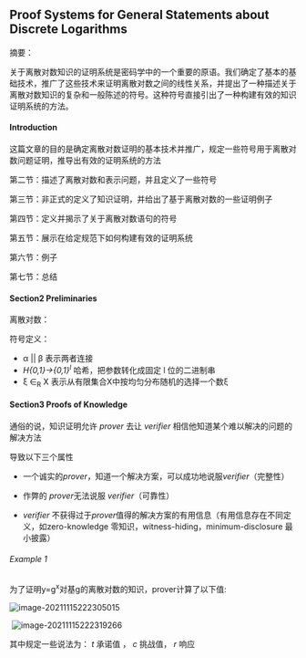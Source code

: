 ## Proof Systems for General Statements about Discrete Logarithms

摘要：

关于离散对数知识的证明系统是密码学中的一个重要的原语。我们确定了基本的基础技术，推广了这些技术来证明离散对数之间的线性关系，并提出了一种描述关于离散对数知识的复杂和一般陈述的符号。这种符号直接引出了一种构建有效的知识证明系统的方法。



#### Introduction

这篇文章的目的是确定离散对数证明的基本技术并推广，规定一些符号用于离散对数问题证明，推导出有效的证明系统的方法

第二节：描述了离散对数和表示问题，并且定义了一些符号

第三节：非正式的定义了知识证明，并给出了基于离散对数的一些证明例子

第四节：定义并揭示了关于离散对数语句的符号

第五节：展示在给定规范下如何构建有效的证明系统

第六节：例子

第七节：总结

#### Section2     Preliminaries

离散对数：

符号定义：

- α || β    表示两者连接
- *H{0,1}→{0,1}<sup>l</sup>* 哈希，把参数转化成固定 l 位的二进制串
- ξ ∈<sub>R</sub> X     表示从有限集合X中按均匀分布随机的选择一个数ξ



#### Section3     Proofs of Knowledge

通俗的说，知识证明允许 *prover* 去让 *verifier* 相信他知道某个难以解决的问题的解决方法

导致以下三个属性

- 一个诚实的*prover*，知道一个解决方案，可以成功地说服*verifier*（完整性）

- 作弊的 *prover*无法说服 *verifier*（可靠性）

-  *verifier* 不获得过于*prover*值得的解决方案的有用信息（有用信息存在不同定义，如zero-knowledge 零知识，witness-hiding，minimum-disclosure 最小披露）

###### Example 1

为了证明y=g<sup>x</sup>对基g的离散对数的知识，prover计算了以下值:

![image-20211115222305015](C:\Users\Vking\AppData\Roaming\Typora\typora-user-images\image-20211115222305015.png)

​                                                                                            ![image-20211115222319266](C:\Users\Vking\AppData\Roaming\Typora\typora-user-images\image-20211115222319266.png)

其中规定一些说法为： *t* 承诺值 ， *c* 挑战值， *r* 响应


